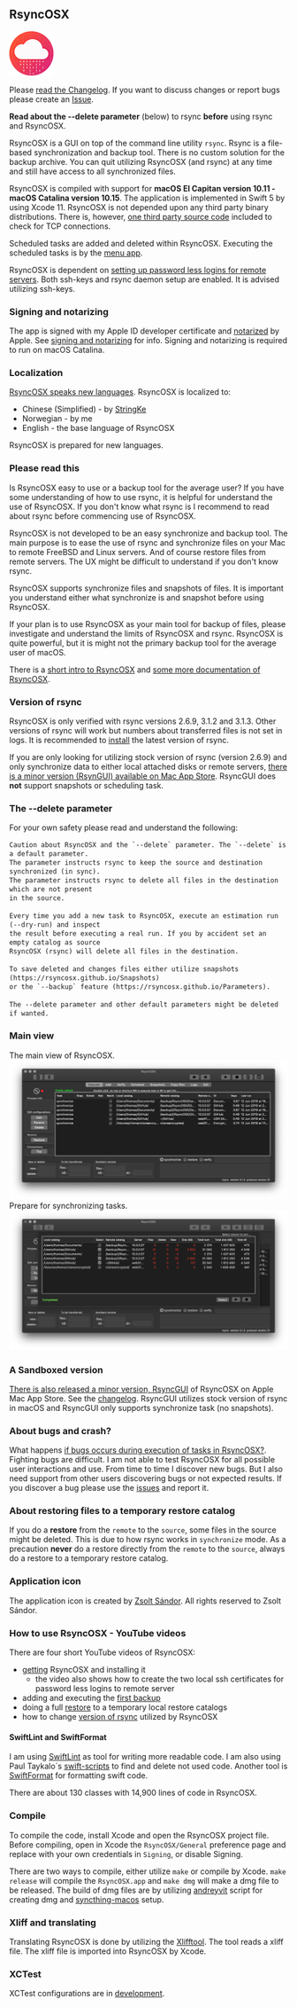 ## RsyncOSX

![](icon/rsyncosx.png)

Please [read the Changelog](https://rsyncosx.github.io/Changelog). If you want to discuss changes or report bugs please create an [Issue](https://github.com/rsyncOSX/RsyncOSX/issues).

**Read about the --delete parameter** (below) to rsync **before** using rsync and RsyncOSX.

RsyncOSX is a GUI on top of the command line utility `rsync`. Rsync is a file-based synchronization and backup tool. There is no custom solution for the backup archive. You can quit utilizing RsyncOSX (and rsync) at any time and still have access to all synchronized files.

RsyncOSX is compiled with support for **macOS El Capitan version 10.11 - macOS Catalina version 10.15**. The application is implemented in Swift 5 by using Xcode 11. RsyncOSX is not depended upon any third party binary distributions. There is, however, [one third party source code](https://github.com/swiftsocket/SwiftSocket) included to check for TCP connections.

Scheduled tasks are added and deleted within RsyncOSX. Executing the scheduled tasks is by the [menu app](https://github.com/rsyncOSX/RsyncOSXsched).

RsyncOSX is dependent on [setting up password less logins for remote servers](https://rsyncosx.github.io/Remotelogins). Both ssh-keys and rsync daemon setup are enabled. It is advised utilizing ssh-keys.

### Signing and notarizing

The app is signed with my Apple ID developer certificate and [notarized](https://support.apple.com/en-us/HT202491) by Apple. See [signing and notarizing](https://rsyncosx.github.io/Notarized) for info. Signing and notarizing is required to run on macOS Catalina.

### Localization

[RsyncOSX speaks new languages](https://rsyncosx.github.io/Localization). RsyncOSX is localized to:
- Chinese (Simplified) -  by [StringKe](https://github.com/StringKe)
- Norwegian - by me
- English - the base language of RsyncOSX

RsyncOSX is prepared for new languages.

### Please read this

Is RsyncOSX easy to use or a backup tool for the average user? If you have some understanding of how to use rsync, it is helpful for understand the use of RsyncOSX. If you don't know what rsync is I recommend to read about rsync before commencing use of RsyncOSX.

RsyncOSX is not developed to be an easy synchronize and backup tool. The main purpose is to ease the use of rsync and synchronize files on your Mac to remote FreeBSD and Linux servers. And of course restore files from remote servers. The UX might be difficult to understand if you don't know rsync.

RsyncOSX supports synchronize files and snapshots of files. It is important you understand either what synchronize is and snapshot before using RsyncOSX.

If your plan is to use RsyncOSX as your main tool for backup of files, please investigate and understand the limits of RsyncOSX and rsync. RsyncOSX is quite powerful, but it is might not the primary backup tool for the average user of macOS.

There is a [short intro to RsyncOSX](https://rsyncosx.github.io/Intro) and [some more documentation of RsyncOSX](https://rsyncosx.github.io/AboutRsyncOSX).


### Version of rsync

RsyncOSX is only verified with rsync versions 2.6.9, 3.1.2 and 3.1.3. Other versions of rsync will work but numbers about transferred files is not set in logs. It is recommended to [install](https://rsyncosx.github.io/Install) the latest version of rsync.

If you are only looking for utilizing stock version of rsync (version 2.6.9) and only synchronize data to either local attached disks or remote servers, [there is a minor version (RsynGUI) available on Mac App Store](https://itunes.apple.com/us/app/rsyncgui/id1449707783?l=nb&ls=1&mt=12). RsyncGUI does **not** support snapshots or scheduling task.

### The --delete parameter

For your own safety please read and understand the following:
```
Caution about RsyncOSX and the `--delete` parameter. The `--delete` is a default parameter.
The parameter instructs rsync to keep the source and destination synchronized (in sync).
The parameter instructs rsync to delete all files in the destination which are not present
in the source.

Every time you add a new task to RsyncOSX, execute an estimation run (--dry-run) and inspect
the result before executing a real run. If you by accident set an empty catalog as source
RsyncOSX (rsync) will delete all files in the destination.

To save deleted and changes files either utilize snapshots (https://rsyncosx.github.io/Snapshots)
or the `--backup` feature (https://rsyncosx.github.io/Parameters).

The --delete parameter and other default parameters might be deleted if wanted.
```

### Main view

The main view of RsyncOSX.
![](images/main1.png)
Prepare for synchronizing tasks.
![](images/main2.png)

### A Sandboxed version

[There is also released a minor version, RsyncGUI](https://itunes.apple.com/us/app/rsyncgui/id1449707783?l=nb&ls=1&mt=12) of RsyncOSX on Apple Mac App Store. See the [changelog](https://rsyncosx.github.io/RsyncGUIChangelog). RsyncGUI utilizes stock version of rsync in macOS and RsyncGUI only supports synchronize task (no snapshots).

### About bugs and crash?

What happens [if bugs occurs during execution of tasks in RsyncOSX?](https://rsyncosx.github.io/Bugs). Fighting bugs are difficult. I am not able to test RsyncOSX for all possible user interactions and use. From time to time I discover new bugs. But I also need support from other users discovering bugs or not expected results. If you discover a bug please use the [issues](https://github.com/rsyncOSX/RsyncOSX/issues) and report it.

### About restoring files to a temporary restore catalog

If you do a **restore** from the `remote` to the `source`, some files in the source might be deleted. This is due to how rsync works in `synchronize` mode. As a precaution **never** do a restore directly from the `remote` to the `source`, always do a restore to a temporary restore catalog.

### Application icon

The application icon is created by [Zsolt Sándor](https://github.com/graphis). All rights reserved to Zsolt Sándor.

### How to use RsyncOSX - YouTube videos

There are four short YouTube videos of RsyncOSX:

- [getting](https://youtu.be/MrT8NzdF9dE) RsyncOSX and installing it
  - the video also shows how to create the two local ssh certificates for password less logins to remote server
- adding and executing the [first backup](https://youtu.be/8oe1lKgiDx8)
- doing a full [restore](https://youtu.be/-R6n_8fl6Ls) to a temporary local restore catalogs
- how to change [version of rsync](https://youtu.be/mVFL25-lo6Y) utilized by RsyncOSX

#### SwiftLint and SwiftFormat

I am using [SwiftLint](https://github.com/realm/SwiftLint) as tool for writing more readable code. I am also using Paul Taykalo´s [swift-scripts](https://github.com/PaulTaykalo/swift-scripts) to find and delete not used code. Another tool is [SwiftFormat](https://github.com/nicklockwood/SwiftFormat) for formatting swift code.

There are about 130 classes with 14,900 lines of code in RsyncOSX.

### Compile

To compile the code, install Xcode and open the RsyncOSX project file. Before compiling, open in Xcode the `RsyncOSX/General` preference page and replace with your own credentials in `Signing`, or disable Signing.

There are two ways to compile, either utilize `make` or compile by Xcode. `make release` will compile the `RsyncOSX.app` and `make dmg` will make a dmg file to be released.  The build of dmg files are by utilizing [andreyvit](https://github.com/andreyvit/create-dmg) script for creating dmg and [syncthing-macos](https://github.com/syncthing/syncthing-macos) setup.

### Xliff and translating

Translating RsyncOSX is done by utilizing the [Xlifftool](https://github.com/remuslazar/osx-xliff-tool). The tool reads a xliff file. The xliff file is imported into RsyncOSX by Xcode.

### XCTest

XCTest configurations are in [development](https://github.com/rsyncOSX/RsyncOSX/blob/master/XCTestconfiguration/XCTest.md).
